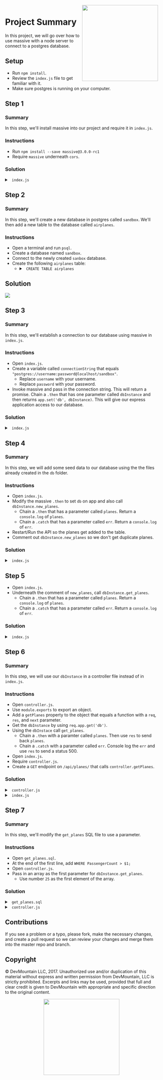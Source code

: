 <img src="https://devmounta.in/img/logowhiteblue.png" width="250" align="right">

# Project Summary

In this project, we will go over how to use massive with a node server to connect to a postgres database.

## Setup

* Run `npm install`.
* Review the `index.js` file to get familiar with it.
* Make sure postgres is running on your computer.

## Step 1

### Summary

In this step, we'll install massive into our project and require it in `index.js`.

### Instructions

* Run `npm install --save massive@3.0.0-rc1`
* Require `massive` underneath `cors`.

### Solution

<details>

<summary> <code> index.js </code> </summary>

```js
const express = require('express');
const bodyParser = require('body-parser');
const cors = require('cors');
const massive = require('massive');

const app = module.exports = express();
app.use( bodyParser.json() );
app.use( cors() );

const port = 3000;
app.listen('3000', () => { console.log(`Server listening on port ${port}`) } );
```

</details> 

## Step 2

### Summary

In this step, we'll create a new database in postgres called `sandbox`. We'll then add a new table to the database called `airplanes`.

### Instructions

* Open a terminal and run `psql`.
* Create a database named `sandbox`.
* Connect to the newly created `sanbox` database.
* Create the following `airplanes` table:
  * <details>
    
    <summary> <code> CREATE TABLE airplanes </code> </summary>
    
    ```sql
    CREATE TABLE airplanes (
      PlaneID SERIAL PRIMARY KEY NOT NULL,
      PlaneType varchar(40) NOT NULL,
      PassengerCount integer NOT NULL
    );
    ```
    
    </details>

## Solution

<img src="https://github.com/DevMountain/mini-sql-node-massive/blob/solution/readme-assets/1.png" />

## Step 3

### Summary

In this step, we'll establish a connection to our database using massive in `index.js`.

### Instructions

* Open `index.js`.
* Create a variable called `connectionString` that equals `"postgres://username:password@localhost/sandbox"`.
  * Replace `username` with your username.
  * Replace `password` with your password.
* Invoke massive and pass in the connection string. This will return a promise. Chain a `.then` that has one parameter called `dbInstance` and then returns `app.set('db', dbInstance)`. This will give our express application access to our database.

### Solution

<details>

<summary> <code> index.js </code> </summary>

```js
const express = require('express');
const bodyParser = require('body-parser');
const cors = require('cors');
const massive = require('massive');
const connectionString = "postgres://jameslemire@localhost/sandbox";

const app = module.exports = express();
massive( connectionString ).then( dbInstance => app.set('db', dbInstance) );

app.use( bodyParser.json() );
app.use( cors() );

const port = 3000;
app.listen('3000', () => { console.log(`Server listening on port ${port}`) } );
```

</details>

## Step 4

### Summary

In this step, we will add some seed data to our database using the the files already created in the `db` folder.

### Instructions

* Open `index.js`.
* Modify the massive `.then` to set `db` on app and also call `dbInstance.new_planes`.
  * Chain a `.then` that has a parameter called `planes`. Return a `console.log` of `planes`.
  * Chain a `.catch` that has a parameter called `err`. Return a `console.log` of `err`.
* Restart/Run the API so the planes get added to the table.
* Comment out `dbInstance.new_planes` so we don't get duplicate planes.

### Solution

<details>

<summary> <code> index.js </code> </summary>

```js
const express = require('express');
const bodyParser = require('body-parser');
const cors = require('cors');
const massive = require('massive');
const connectionString = "postgres://jameslemire@localhost/sandbox";

const app = module.exports = express();
massive( connectionString ).then( dbInstance => {
  app.set('db', dbInstance);

  // dbInstance.new_planes()
  //   .then( planes => console.log( planes ) )
  //   .catch( err => console.log( err ) );
});

app.use( bodyParser.json() );
app.use( cors() );

const port = 3000;
app.listen('3000', () => { console.log(`Server listening on port ${port}`) } );
```

</details>

## Step 5

* Open `index.js`.
* Underneath the comment of `new_planes`, call `dbInstance.get_planes`.
  * Chain a `.then` that has a parameter called `planes`. Return a `console.log` of `planes`.
  * Chain a `.catch` that has a parameter called `err`. Return a `console.log` of `err`.

### Solution

<details>

<summary> <code> index.js </code> </summary>

```js
const express = require('express');
const bodyParser = require('body-parser');
const cors = require('cors');
const massive = require('massive');
const connectionString = "postgres://jameslemire@localhost/sandbox";

const app = module.exports = express();
massive( connectionString ).then( dbInstance => {
  app.set('db', dbInstance);

  // dbInstance.new_planes()
  //   .then( planes => console.log( planes ) )
  //   .catch( err => console.log( err ) );
  
  dbInstance.get_planes()
    .then( planes => console.log( planes ) )
    .catch( err => console.log( err ) );
});

app.use( bodyParser.json() );
app.use( cors() );

const port = 3000;
app.listen('3000', () => { console.log(`Server listening on port ${port}`) } );
```

</details>

## Step 6

### Summary

In this step, we will use our `dbInstance` in a controller file instead of in `index.js`.

### Instructions

* Open `controller.js`.
* Use `module.exports` to export an object.
* Add a `getPlanes` property to the object that equals a function with a `req`, `res`, and `next` parameter.
* Get the `dbInstance` by using `req.app.get('db')`.
* Using the `dbInstace` call `get_planes`.
  * Chain a `.then` with a paramter called `planes`. Then use `res` to send back `planes`.
  * Chain a `.catch` with a parameter called `err`. Console log the `err` and use `res` to send a status 500.
* Open `index.js`.
* Require `controller.js`.
* Create a `GET` endpoint on `/api/planes/` that calls `controller.getPlanes`.

### Solution

<details>

<summary> <code> controller.js </code> </summary>

```js
module.exports = {
  getPlanes: ( req, res, next ) => {
    const dbInstance = req.app.get('db');

    dbInstance.get_planes()
      .then(planes => { res.status(200).send(planes); })
      .catch( err => { 
        console.log(err);
        res.status(500).send(err);
      });
  }
};
```

</details>

<details>

<summary> <code> index.js </code> </summary>

```js
const express = require('express');
const bodyParser = require('body-parser');
const cors = require('cors');
const massive = require('massive');
const connectionString = "postgres://jameslemire@localhost/sandbox";
const controller = require('./controller');

const app = module.exports = express();
massive( connectionString ).then( dbInstance => {
  app.set('db', dbInstance);

  // dbInstance.new_planes()
  //   .then( planes => console.log( planes ) )
  //   .catch( err => console.log( err ) );

  dbInstance.get_planes()
    .then( planes => console.log( planes ) )
    .catch( err => console.log( err ) );
});

app.use( bodyParser.json() );
app.use( cors() );

app.get('/api/planes', controller.getPlanes);

const port = 3000;
app.listen('3000', () => { console.log(`Server listening on port ${port}`) } );
```

</details>

## Step 7

### Summary

In this step, we'll modify the `get_planes` SQL file to use a parameter.

### Instructions

* Open `get_planes.sql`.
* At the end of the first line, add `WHERE PassengerCount > $1;`
* Open `controller.js`.
* Pass in an array as the first parameter for `dbInstance.get_planes`.
  * Use number `25` as the first element of the array.

### Solution

<details>

<summary> <code> get_planes.sql </code> </summary>

```sql
SELECT * FROM airplanes WHERE PassengerCount > $1;
```

</details>

<details>

<summary> <code> controller.js </code> </summary>

```js
module.exports = {
  getPlanes: ( req, res, next ) => {
    const dbInstance = req.app.get('db');

    dbInstance.get_planes([25])
      .then(planes => { res.status(200).send(planes); })
      .catch( err => { 
        console.log(err);
        res.status(500).send(err);
      });
  }
};
```

</details>

## Contributions

If you see a problem or a typo, please fork, make the necessary changes, and create a pull request so we can review your changes and merge them into the master repo and branch.

## Copyright

© DevMountain LLC, 2017. Unauthorized use and/or duplication of this material without express and written permission from DevMountain, LLC is strictly prohibited. Excerpts and links may be used, provided that full and clear credit is given to DevMountain with appropriate and specific direction to the original content.

<p align="center">
<img src="https://devmounta.in/img/logowhiteblue.png" width="250">
</p>

